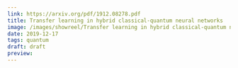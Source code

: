 ```yaml
---
link: https://arxiv.org/pdf/1912.08278.pdf
title: Transfer learning in hybrid classical-quantum neural networks
image: /images/showreel/Transfer learning in hybrid classical-quantum neural networks.jpg
date: 2019-12-17
tags: quantum
draft: draft
preview:
---
```



